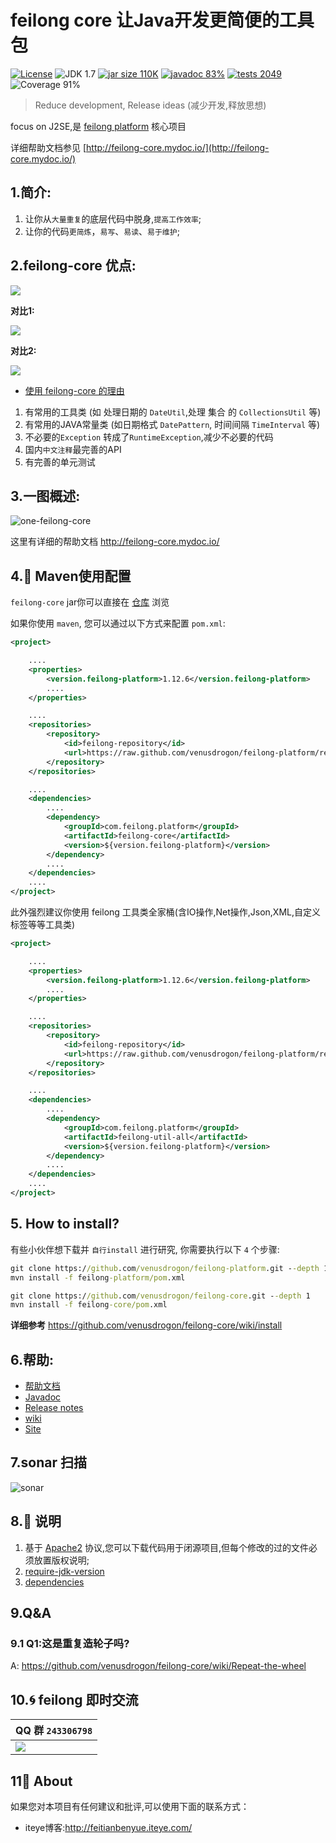 feilong core 让Java开发更简便的工具包
================

[![License](http://img.shields.io/:license-apache-blue.svg)](http://www.apache.org/licenses/LICENSE-2.0.html)
![JDK 1.7](https://img.shields.io/badge/JDK-1.7-green.svg "JDK 1.7")
[![jar size 110K](https://img.shields.io/badge/size-110K-green.svg "size 110K")](https://github.com/venusdrogon/feilong-platform/tree/repository/com/feilong/platform/feilong-core/1.10.5)
[![javadoc 83%](http://progressed.io/bar/83?title=javadoc "javadoc 83%")](http://venusdrogon.github.io/feilong-platform/javadocs/feilong-core/)
[![tests 2049](https://img.shields.io/badge/tests-2049%20%2F%202049-green.svg "tests 2049")](https://github.com/venusdrogon/feilong-core/tree/master/src/test/java/com/feilong/core)
![Coverage 91%](http://progressed.io/bar/91?title=Coverage "Coverage 91%")

> Reduce development, Release ideas (减少开发,释放思想)

focus on J2SE,是 [feilong platform](https://github.com/venusdrogon/feilong-platform) 核心项目

详细帮助文档参见 [http://feilong-core.mydoc.io/](http://feilong-core.mydoc.io/)


## 1.简介:

1. 让你从`大量重复`的底层代码中脱身,`提高工作效率`;
1. 让你的代码`更简炼`，`易写`、`易读`、`易于维护`;

## 2.feilong-core 优点:

![](http://i.imgur.com/NCuo13D.png)

**对比1:**

![](http://i.imgur.com/rJnESSq.png)

**对比2:**

![](http://i.imgur.com/FG9ty3Q.png)

- [使用 feilong-core 的理由](https://github.com/venusdrogon/feilong-core/wiki/Reasons-for-use-feilong-core)

1. 有常用的工具类 (如 处理日期的 `DateUtil`,处理 集合 的 `CollectionsUtil` 等)
1. 有常用的JAVA常量类 (如日期格式 `DatePattern`, 时间间隔 `TimeInterval` 等)
1. 不必要的`Exception` 转成了`RuntimeException`,减少不必要的代码
1. 国内`中文注释`最完善的API
1. 有完善的单元测试

## 3.一图概述:

![one-feilong-core](http://venusdrogon.github.io/feilong-platform/mysource/one-feilong-core.png)

这里有详细的帮助文档 http://feilong-core.mydoc.io/

## 4.:dragon: Maven使用配置

`feilong-core` jar你可以直接在 [仓库](https://github.com/venusdrogon/feilong-platform/tree/repository/com/feilong/platform/feilong-core "仓库") 浏览

如果你使用 `maven`, 您可以通过以下方式来配置 `pom.xml`:

```XML
<project>

	....
	<properties>
		<version.feilong-platform>1.12.6</version.feilong-platform>
		....
	</properties>

	....
	<repositories>
		<repository>
			<id>feilong-repository</id>
			<url>https://raw.github.com/venusdrogon/feilong-platform/repository</url>
		</repository>
	</repositories>

	....
	<dependencies>
		....
		<dependency>
			<groupId>com.feilong.platform</groupId>
			<artifactId>feilong-core</artifactId>
			<version>${version.feilong-platform}</version>
		</dependency>
		....
	</dependencies>
	....
</project>
```

此外强烈建议你使用 feilong 工具类全家桶(含IO操作,Net操作,Json,XML,自定义标签等等工具类)


```XML
<project>

	....
	<properties>
		<version.feilong-platform>1.12.6</version.feilong-platform>
		....
	</properties>

	....
	<repositories>
		<repository>
			<id>feilong-repository</id>
			<url>https://raw.github.com/venusdrogon/feilong-platform/repository</url>
		</repository>
	</repositories>

	....
	<dependencies>
		....
		<dependency>
			<groupId>com.feilong.platform</groupId>
			<artifactId>feilong-util-all</artifactId>
			<version>${version.feilong-platform}</version>
		</dependency>
		....
	</dependencies>
	....
</project>
```



## 5. How to install?

有些小伙伴想下载并 `自行install` 进行研究, 你需要执行以下 `4` 个步骤:

```bat
git clone https://github.com/venusdrogon/feilong-platform.git --depth 1
mvn install -f feilong-platform/pom.xml

git clone https://github.com/venusdrogon/feilong-core.git --depth 1
mvn install -f feilong-core/pom.xml
```

**详细参考** https://github.com/venusdrogon/feilong-core/wiki/install

## 6.帮助:

- [帮助文档](http://feilong-core.mydoc.io/)
- [Javadoc](http://venusdrogon.github.io/feilong-platform/javadocs/feilong-core/)
- [Release notes](http://venusdrogon.github.io/feilong-platform/releasenotes/feilong-core/)
- [wiki](https://github.com/venusdrogon/feilong-core/wiki)
- [Site](http://venusdrogon.github.io/feilong-platform/site/feilong-core/)

## 7.sonar 扫描

![sonar](http://venusdrogon.github.io/feilong-platform/mysource/sonar/feilong-core.png)

## 8.:memo: 说明

1. 基于 [Apache2](https://www.apache.org/licenses/LICENSE-2.0) 协议,您可以下载代码用于闭源项目,但每个修改的过的文件必须放置版权说明;
1. [require-jdk-version](https://github.com/venusdrogon/feilong-core/wiki/require-jdk-version)
1. [dependencies](https://github.com/venusdrogon/feilong-core/wiki/dependencies)

## 9.Q&A

### 9.1 Q1:这是重复造轮子吗?

A: https://github.com/venusdrogon/feilong-core/wiki/Repeat-the-wheel

## 10.:cyclone: feilong 即时交流

|QQ 群 `243306798`
|:---------
|![](http://i.imgur.com/cIfglCa.png)

## 11:panda_face: About

如果您对本项目有任何建议和批评,可以使用下面的联系方式：

* iteye博客:http://feitianbenyue.iteye.com/
